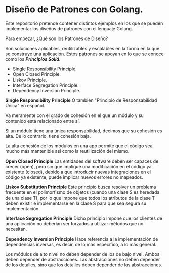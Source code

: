 # Diseño de Patrones con Golang.
Este repositorio pretende contener distintos ejemplos en los que se pueden implementar los diseños de patrones con el lenguaje Golang.

Para empezar, ¿Qué son los Patrones de Diseño?

Son soluciones aplicables, reutilizables y escalables en la forma en la que se construye una aplicación. Estos patrones se
apoyan en lo que se conoce como los ***Principios Solid***.

- Single Responsibility Principle.
- Open Closed Principle.
- Liskov Principle.
- Interface Segregation Principle.
- Dependency Inversion Principle.


**Single Responsibility Principle**
O también "Principio de Responsabilidad Única" en español.

Va meramente con el grado de cohesión en el que un módulo y su contenido está relacionado entre sí.

Si un módulo tiene una única responsabilidad, decimos que su cohesión es alta.
De lo contrario, tiene cohesión baja.

La alta cohesión de los módulos en una app permite que el código sea mucho más mantenible así como la reutilización
del mismo.

**Open Closed Principle**
Las entidades del software deben ser capaces de crecer (open), pero sin que implique una modificación en el código ya existente (closed), debido a que introducir nuevas integraciones en el código ya existente, puede implicar
nuevos errores no mapeados.

**Liskov Substitution Principle**
Este principio busca resolver un problema frecuente en el polimorfismo de objetos (cuando una clase S es heredada de una clase T), por lo que
impone que todos los atributos de la clase T deben existir e implementarse en la clase S para que sea segura su implementación.

**Interface Segregation Principle**
Dicho principio impone que los clientes de una aplicación no deberían ser forzados a utilizar métodos que no necesitan.

**Dependency Inversion Principle**
Hace referencia a la implementación de dependencias inversas, es decir, de lo más específico, a lo más general.

Los módulos de alto nivel no deben depender de los de bajo nivel. Ambos deben depender de abstracciones.
Las abstracciones no deben depender de los detalles, sino que los detalles deben depender de las abstracciones.




